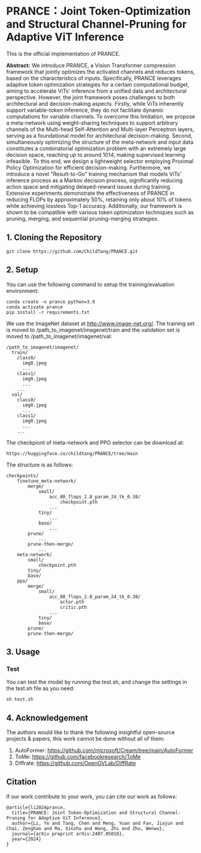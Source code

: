 

# PRANCE：Joint Token-Optimization and Structural Channel-Pruning for Adaptive ViT Inference

This is the official implementation of PRANCE.

**Abstract:** We introduce PRANCE, a Vision Transformer compression framework that jointly optimizes the activated channels and reduces tokens, based on the characteristics of inputs. Specifically, PRANCE leverages adaptive token optimization strategies for a certain computational budget, aiming to accelerate ViTs' inference from a unified data and architectural perspective. However, the joint framework poses challenges to both architectural and decision-making aspects. Firstly, while ViTs inherently support variable-token inference, they do not facilitate dynamic computations for variable channels. To overcome this limitation, we propose a meta-network using weight-sharing techniques to support arbitrary channels of the Multi-head Self-Attention and Multi-layer Perceptron layers, serving as a foundational model for architectural decision-making. Second, simultaneously optimizing the structure of the meta-network and input data constitutes a combinatorial optimization problem with an extremely large decision space, reaching up to around 1014, making supervised learning infeasible. To this end, we design a lightweight selector employing Proximal Policy Optimization for efficient decision-making. Furthermore, we introduce a novel "Result-to-Go" training mechanism that models ViTs' inference process as a Markov decision process, significantly reducing action space and mitigating delayed-reward issues during training. Extensive experiments demonstrate the effectiveness of PRANCE in reducing FLOPs by approximately 50%, retaining only about 10% of tokens while achieving lossless Top-1 accuracy. Additionally, our framework is shown to be compatible with various token optimization techniques such as pruning, merging, and sequential pruning-merging strategies.

## 1. Cloning the Repository

```
git clone https://github.com/ChildTang/PRANCE.git
```

## 2. Setup

You can use the following command to setup the training/evaluation environment:

```
conda create -n prance python=3.9
conda activate prance
pip install -r requirements.txt
```

We use the ImageNet dataset at http://www.image-net.org/. The training set is moved to /path_to_imagenet/imagenet/train and the validation set is moved to /path_to_imagenet/imagenet/val:

```
/path_to_imagenet/imagenet/
  train/
    class0/
      img0.jpeg
      ...
    class1/
      img0.jpeg
      ...
    ...
  val/
    class0/
      img0.jpeg
      ...
    class1/
      img0.jpeg
      ...
    ...
```

The checkpiont of meta-network and PPO selector can be download at:

```
https://huggingface.co/childtang/PRANCE/tree/main
```

The structure is as follows:

```
checkpoints/
    finetune_meta-network/
        merge/
            small/
                acc_80_flops_2.8_param_24_tk_0.38/
                    checkpoint.pth
                ...
            tiny/
                ...
            base/
                ...
        prune/
            ...
        prune-then-merge/
            ...
    meta-network/
        small/
            checkpoint.pth
        tiny/
        base/
    ppo/
        merge/
            small/
                acc_80_flops_2.8_param_24_tk_0.38/
                    actor.pth
                    critic.pth
                ...
            tiny/
            base/
        prune/
        prune-then-merge/
```

## 3. Usage

### Test

You can test the model by running the test.sh, and change the settings in the test.sh file as you need:

```
sh test.sh
```

## 4. Acknowledgement

The authors would like to thank the following insightful open-source projects & papers, this work cannot be done without all of them:

1. AutoFormer: https://github.com/microsoft/Cream/tree/main/AutoFormer
2. ToMe: https://github.com/facebookresearch/ToMe
3. Diffrate: https://github.com/OpenGVLab/DiffRate 

## Citation

If our work contribute to your work, you can cite our work as follows:

```
@article{li2024prance,
  title={PRANCE: Joint Token-Optimization and Structural Channel-Pruning for Adaptive ViT Inference},
  author={Li, Ye and Tang, Chen and Meng, Yuan and Fan, Jiajun and Chai, Zenghao and Ma, Xinzhu and Wang, Zhi and Zhu, Wenwu},
  journal={arXiv preprint arXiv:2407.05010},
  year={2024}
}
```

